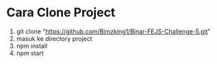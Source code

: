 # Cara Clone Project

1. git clone "https://github.com/Bimzking1/Binar-FEJS-Challenge-5.git"
2. masuk ke directory project
3. npm install
4. npm start

